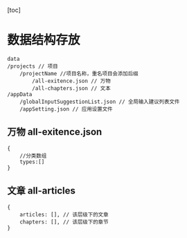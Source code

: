 [toc]

# 数据结构存放

~~~
data
/projects // 项目
	/projectName //项目名称，重名项目会添加后缀
		/all-exitence.json // 万物
		/all-chapters.json // 文本
/appData	
	/globalInputSuggestionList.json // 全局输入建议列表文件
	/appSetting.json // 应用设置文件
~~~

## 万物 all-exitence.json

~~~
{
	//分类数组
	types:[]
}
~~~

## 文章 all-articles

~~~
{
	articles: [], // 该层级下的文章
	chapters: [], // 该层级下的章节
}
~~~
